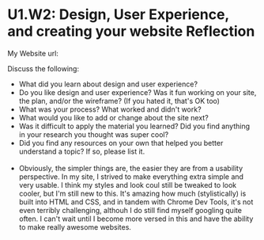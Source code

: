 # U1.W2: Design, User Experience, and creating your website Reflection

My Website url: <!-- Website URL here (remove comment) -->

Discuss the following:
* What did you learn about design and user experience? 
* Do you like design and user experience? Was it fun working on your site, the plan, and/or the wireframe? (If you hated it, that's OK too)
* What was your process? What worked and didn't work?
* What would you like to add or change about the site next?
* Was it difficult to apply the material you learned? Did you find anything in your research you thought was super cool?
* Did you find any resources on your own that helped you better understand a topic? If so, please list it.<br><br>
* Obviously, the simpler things are, the easier they are from a usability perspective. In my site, I strived to make everything extra simple and very usable. I think my styles and look coul still be tweaked to look cooler, but I'm still new to this. It's amazing how much (stylistically) is built into HTML and CSS, and in tandem with Chrome Dev Tools, it's not even terribly challenging, althouh I do still find myself googling quite often. I can't wait until I become more versed in this and have the ability to make really awesome websites.
